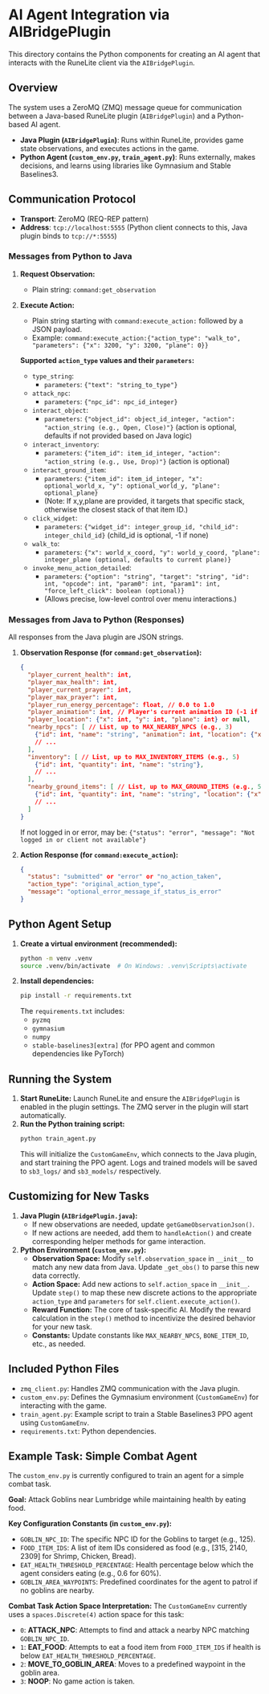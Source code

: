 # AI Agent Integration via AIBridgePlugin

This directory contains the Python components for creating an AI agent that interacts with the RuneLite client via the `AIBridgePlugin`.

## Overview

The system uses a ZeroMQ (ZMQ) message queue for communication between a Java-based RuneLite plugin (`AIBridgePlugin`) and a Python-based AI agent.

- **Java Plugin (`AIBridgePlugin`)**: Runs within RuneLite, provides game state observations, and executes actions in the game.
- **Python Agent (`custom_env.py`, `train_agent.py`)**: Runs externally, makes decisions, and learns using libraries like Gymnasium and Stable Baselines3.

## Communication Protocol

- **Transport**: ZeroMQ (REQ-REP pattern)
- **Address**: `tcp://localhost:5555` (Python client connects to this, Java plugin binds to `tcp://*:5555`)

### Messages from Python to Java

1.  **Request Observation:**
    -   Plain string: `command:get_observation`

2.  **Execute Action:**
    -   Plain string starting with `command:execute_action:` followed by a JSON payload.
    -   Example: `command:execute_action:{"action_type": "walk_to", "parameters": {"x": 3200, "y": 3200, "plane": 0}}`

    **Supported `action_type` values and their `parameters`:**
    *   `type_string`:
        *   `parameters`: `{"text": "string_to_type"}`
    *   `attack_npc`:
        *   `parameters`: `{"npc_id": npc_id_integer}`
    *   `interact_object`:
        *   `parameters`: `{"object_id": object_id_integer, "action": "action_string (e.g., Open, Close)"}` (action is optional, defaults if not provided based on Java logic)
    *   `interact_inventory`:
        *   `parameters`: `{"item_id": item_id_integer, "action": "action_string (e.g., Use, Drop)"}` (action is optional)
    *   `interact_ground_item`:
        *   `parameters`: `{"item_id": item_id_integer, "x": optional_world_x, "y": optional_world_y, "plane": optional_plane}`
        *   (Note: If x,y,plane are provided, it targets that specific stack, otherwise the closest stack of that item ID.)
    *   `click_widget`:
        *   `parameters`: `{"widget_id": integer_group_id, "child_id": integer_child_id}` (child_id is optional, -1 if none)
    *   `walk_to`:
        *   `parameters`: `{"x": world_x_coord, "y": world_y_coord, "plane": integer_plane (optional, defaults to current plane)}`
    *   `invoke_menu_action_detailed`:
        *   `parameters`: `{"option": "string", "target": "string", "id": int, "opcode": int, "param0": int, "param1": int, "force_left_click": boolean (optional)}`
        *   (Allows precise, low-level control over menu interactions.)

### Messages from Java to Python (Responses)

All responses from the Java plugin are JSON strings.

1.  **Observation Response (for `command:get_observation`):**
    ```json
    {
      "player_current_health": int,
      "player_max_health": int,
      "player_current_prayer": int,
      "player_max_prayer": int,
      "player_run_energy_percentage": float, // 0.0 to 1.0
      "player_animation": int, // Player's current animation ID (-1 if none)
      "player_location": {"x": int, "y": int, "plane": int} or null,
      "nearby_npcs": [ // List, up to MAX_NEARBY_NPCS (e.g., 3)
        {"id": int, "name": "string", "animation": int, "location": {"x": int, "y": int, "plane": int}}, 
        // ...
      ],
      "inventory": [ // List, up to MAX_INVENTORY_ITEMS (e.g., 5)
        {"id": int, "quantity": int, "name": "string"},
        // ...
      ],
      "nearby_ground_items": [ // List, up to MAX_GROUND_ITEMS (e.g., 5)
        {"id": int, "quantity": int, "name": "string", "location": {"x": int, "y": int, "plane": int}},
        // ...
      ]
    }
    ```
    If not logged in or error, may be: `{"status": "error", "message": "Not logged in or client not available"}`

2.  **Action Response (for `command:execute_action`):**
    ```json
    {
      "status": "submitted" or "error" or "no_action_taken",
      "action_type": "original_action_type",
      "message": "optional_error_message_if_status_is_error"
    }
    ```

## Python Agent Setup

1.  **Create a virtual environment (recommended):**
    ```bash
    python -m venv .venv
    source .venv/bin/activate  # On Windows: .venv\Scripts\activate
    ```
2.  **Install dependencies:**
    ```bash
    pip install -r requirements.txt
    ```
    The `requirements.txt` includes:
    - `pyzmq`
    - `gymnasium`
    - `numpy`
    - `stable-baselines3[extra]` (for PPO agent and common dependencies like PyTorch)

## Running the System

1.  **Start RuneLite:** Launch RuneLite and ensure the `AIBridgePlugin` is enabled in the plugin settings. The ZMQ server in the plugin will start automatically.
2.  **Run the Python training script:**
    ```bash
    python train_agent.py
    ```
    This will initialize the `CustomGameEnv`, which connects to the Java plugin, and start training the PPO agent. Logs and trained models will be saved to `sb3_logs/` and `sb3_models/` respectively.

## Customizing for New Tasks

1.  **Java Plugin (`AIBridgePlugin.java`):**
    *   If new observations are needed, update `getGameObservationJson()`.
    *   If new actions are needed, add them to `handleAction()` and create corresponding helper methods for game interaction.
2.  **Python Environment (`custom_env.py`):**
    *   **Observation Space:** Modify `self.observation_space` in `__init__` to match any new data from Java. Update `_get_obs()` to parse this new data correctly.
    *   **Action Space:** Add new actions to `self.action_space` in `__init__`. Update `step()` to map these new discrete actions to the appropriate `action_type` and `parameters` for `self.client.execute_action()`.
    *   **Reward Function:** The core of task-specific AI. Modify the reward calculation in the `step()` method to incentivize the desired behavior for your new task.
    *   **Constants:** Update constants like `MAX_NEARBY_NPCS`, `BONE_ITEM_ID`, etc., as needed.

## Included Python Files

-   `zmq_client.py`: Handles ZMQ communication with the Java plugin.
-   `custom_env.py`: Defines the Gymnasium environment (`CustomGameEnv`) for interacting with the game.
-   `train_agent.py`: Example script to train a Stable Baselines3 PPO agent using `CustomGameEnv`.
-   `requirements.txt`: Python dependencies.

## Example Task: Simple Combat Agent

The `custom_env.py` is currently configured to train an agent for a simple combat task.

**Goal:** Attack Goblins near Lumbridge while maintaining health by eating food.

**Key Configuration Constants (in `custom_env.py`):**
- `GOBLIN_NPC_ID`: The specific NPC ID for the Goblins to target (e.g., 125).
- `FOOD_ITEM_IDS`: A list of item IDs considered as food (e.g., [315, 2140, 2309] for Shrimp, Chicken, Bread).
- `EAT_HEALTH_THRESHOLD_PERCENTAGE`: Health percentage below which the agent considers eating (e.g., 0.6 for 60%).
- `GOBLIN_AREA_WAYPOINTS`: Predefined coordinates for the agent to patrol if no goblins are nearby.

**Combat Task Action Space Interpretation:**
The `CustomGameEnv` currently uses a `spaces.Discrete(4)` action space for this task:
- `0`: **ATTACK_NPC**: Attempts to find and attack a nearby NPC matching `GOBLIN_NPC_ID`.
- `1`: **EAT_FOOD**: Attempts to eat a food item from `FOOD_ITEM_IDS` if health is below `EAT_HEALTH_THRESHOLD_PERCENTAGE`.
- `2`: **MOVE_TO_GOBLIN_AREA**: Moves to a predefined waypoint in the goblin area.
- `3`: **NOOP**: No game action is taken.

```
